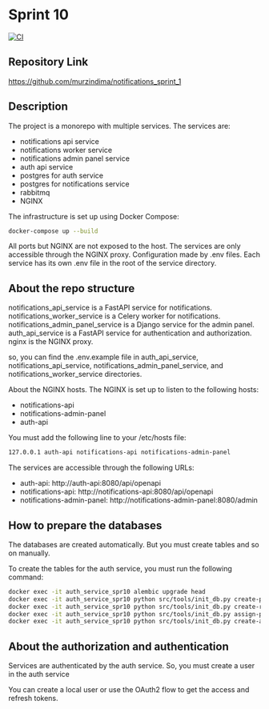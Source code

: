 # Sprint 10

[![CI](https://github.com/murzindima/notifications_sprint_1/actions/workflows/github-actions.yml/badge.svg)](https://github.com/murzindima/notifications_sprint_1/actions/workflows/github-actions.yml)

## Repository Link

https://github.com/murzindima/notifications_sprint_1

## Description

The project is a monorepo with multiple services.
The services are:

- notifications api service
- notifications worker service
- notifications admin panel service
- auth api service
- postgres for auth service
- postgres for notifications service
- rabbitmq
- NGINX

The infrastructure is set up using Docker Compose:

```bash
docker-compose up --build
```

All ports but NGINX are not exposed to the host. The services are only accessible through the NGINX proxy.
Configuration made by .env files. Each service has its own .env file in the root of the service directory.

## About the repo structure

notifications_api_service is a FastAPI service for notifications.
notifications_worker_service is a Celery worker for notifications.
notifications_admin_panel_service is a Django service for the admin panel.
auth_api_service is a FastAPI service for authentication and authorization.
nginx is the NGINX proxy.

so, you can find the .env.example file in auth_api_service, notifications_api_service, notifications_admin_panel_service, and notifications_worker_service directories.

About the NGINX hosts. The NGINX is set up to listen to the following hosts:

- notifications-api
- notifications-admin-panel
- auth-api

You must add the following line to your /etc/hosts file:

```bash
127.0.0.1 auth-api notifications-api notifications-admin-panel
```

The services are accessible through the following URLs:

- auth-api: http://auth-api:8080/api/openapi
- notifications-api: http://notifications-api:8080/api/openapi
- notifications-admin-panel: http://notifications-admin-panel:8080/admin

## How to prepare the databases

The databases are created automatically. But you must create tables and so on manually.

To create the tables for the auth service, you must run the following command:

```bash
docker exec -it auth_service_spr10 alembic upgrade head
docker exec -it auth_service_spr10 python src/tools/init_db.py create-permissions
docker exec -it auth_service_spr10 python src/tools/init_db.py create-roles
docker exec -it auth_service_spr10 python src/tools/init_db.py assign-permissions-to-roles
docker exec -it auth_service_spr10 python src/tools/init_db.py create-admin a@b.com 123qwe Joe Doe
```

## About the authorization and authentication

Services are authenticated by the auth service. So, you must create a user in the auth service

You can create a local user or use the OAuth2 flow to get the access and refresh tokens.
